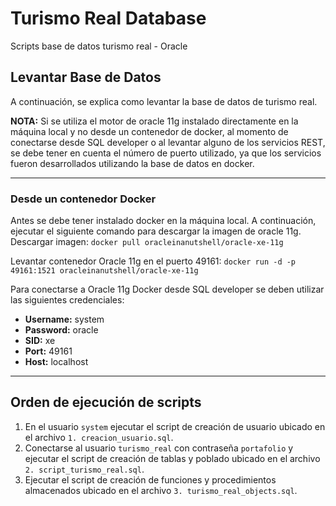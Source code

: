 # Turismo Real Database
Scripts base de datos turismo real - Oracle

## Levantar Base de Datos  
A continuación, se explica como levantar la base de datos de turismo real.  
  
**NOTA:** Si se utiliza el motor de oracle 11g instalado directamente en la máquina local y no desde un contenedor de docker, al momento de conectarse desde SQL developer o al levantar alguno de los servicios REST, se debe tener en cuenta el número de puerto utilizado, ya que los servicios fueron desarrollados utilizando la base de datos en docker.  
  
---
### Desde un contenedor Docker  
Antes se debe tener instalado docker en la máquina local.
A continuación, ejecutar el siguiente comando para descargar la imagen de oracle 11g.  
Descargar imagen: `docker pull oracleinanutshell/oracle-xe-11g`  

Levantar contenedor Oracle 11g en el puerto 49161: `docker run -d -p 49161:1521 oracleinanutshell/oracle-xe-11g`  

Para conectarse a Oracle 11g Docker desde SQL developer se deben utilizar las siguientes credenciales:  
- **Username:** system
- **Password:** oracle
- **SID:** xe
- **Port:** 49161
- **Host:** localhost  
  
---
## Orden de ejecución de scripts  
1. En el usuario `system` ejecutar el script de creación de usuario ubicado en el archivo `1. creacion_usuario.sql`.  
2. Conectarse al usuario `turismo_real` con contraseña `portafolio` y ejecutar el script de creación de tablas y poblado ubicado en el archivo `2. script_turismo_real.sql`.  
3. Ejecutar el script de creación de funciones y procedimientos almacenados ubicado en el archivo `3. turismo_real_objects.sql`.  